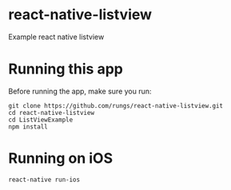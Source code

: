 # react-native-listview
Example react native listview 

# Running this app
Before running the app, make sure you run:
```
git clone https://github.com/rungs/react-native-listview.git
cd react-native-listview
cd ListViewExample
npm install
```

# Running on iOS
```
react-native run-ios
```

